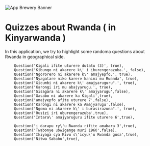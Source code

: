 ![App Brewery Banner](https://github.com/londonappbrewery/Images/blob/master/AppBreweryBanner.png)


# Quizzes about Rwanda ( in Kinyarwanda )


In this application,  we try to highlight some randoma questions about Rwanda in geographical side. 




```
    Question('Kigali ifite uturere dutatu (3)', true),
    Question('Kibungo ni akarere k\' i iburengerazuba.', false),
    Question('Ngororero ni akarere k\' amajyepfo.', true),
    Question('Nyagatare niko karere kanini mu Rwanda', true),
    Question('Gicumbi ni akarere k\' amajyaruguru".', true),
    Question('Karongi iri mu abajyarugu.', true),
    Question('Gisagara ni akarere k\' amajyarugu',false),
    Question('Gasabo ni akarere ka Kigali',true),
    Question('amajyepfo afite uturere 7',false),
    Question('Karongi ni akarere ka Amajyarugu',false),
    Question('Ngoma ni akarere k\' i burasirazuna".', true),
    Question('Rusizi iri uburengerazuba',true),
    Question('Intara\' amajyaruguru ifite uturere 6',true),

    Question('i darapu ry\'u Rwanda rifite amabara 3',true),
    Question('Twabonye ubwigenge muri 1960',false),
    Question('Ikiyaga cya Kivu s\'icyu\'u Rwanda gusa',true),
    Question('Nitwa Sababu',true),

```

